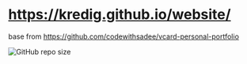 # https://kredig.github.io/website/

base from https://github.com/codewithsadee/vcard-personal-portfolio


![GitHub repo size](https://img.shields.io/github/repo-size/iamkredig/website)

